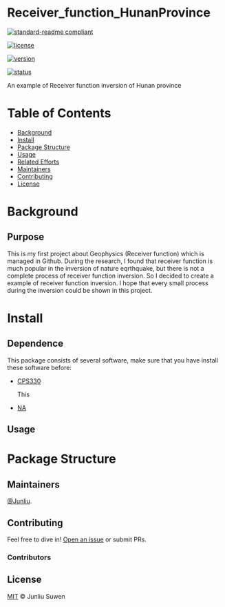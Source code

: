 # Receiver_function_HunanProvince
[![standard-readme compliant](https://img.shields.io/badge/readme%20style-standard-brightgreen.svg?style=flat-square)](https://github.com/RichardLitt/standard-readme)

[![license](https://img.shields.io/github/license/SuwenJunliu/Receiver_function_HunanProvince)](https://github.com/SuwenJunliu/Receiver_function_HunanProvince/blob/master/LICENSE)

[![version](https://img.shields.io/badge/Version-0.0.1-blue)](https://github.com/SuwenJunliu/Receiver_function_HunanProvince)

[![status](https://img.shields.io/badge/Status-constructing-red)](https://github.com/SuwenJunliu/Receiver_function_HunanProvince)

An example of Receiver function inversion of Hunan province


# Table of Contents

- [Background](#background)
- [Install](#install)
- [Package Structure](#Package-Structure)
- [Usage](#usage)
- [Related Efforts](#related-efforts)
- [Maintainers](#maintainers)
- [Contributing](#contributing)
- [License](#license)

# Background


## Purpose

This is my first project about Geophysics (Receiver function) which is managed in Github. During the research, I found that receiver function is much popular in the inversion of nature eqrthquake, but there is not a complete process of receiver function inversion. So I decided to create a example of receiver function inversion. I hope that every small process during the inversion could be shown in this project.



# Install

## Dependence
This package consists of several software, make sure that you have install these software before:

- [CPS330](http://www.eas.slu.edu/eqc/eqccps.html)

    This 

- [NA](#background)

## Usage



# Package Structure


## Maintainers

[@Junliu](https://github.com/SuwenJunliu/).

## Contributing

Feel free to dive in! [Open an issue](https://github.com/SuwenJunliu/Receiver_function_HunanProvince/issues/new) or submit PRs.



### Contributors




## License

[MIT](LICENSE) © Junliu Suwen
